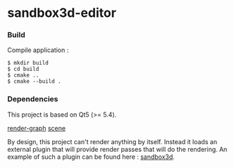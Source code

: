 sandbox3d-editor
=========

### Build

Compile application :
```
$ mkdir build
$ cd build
$ cmake ..
$ cmake --build .
```

### Dependencies

This project is based on Qt5 (>= 5.4).

[render-graph](https://github.com/magestik/render-graph)
[scene](https://github.com/magestik/scene)

By design, this project can't render anything by itself. Instead it loads an external plugin that will provide render passes that will do the rendering. An example of such a plugin can be found here : [sandbox3d](https://github.com/magestik/sandbox3d).

